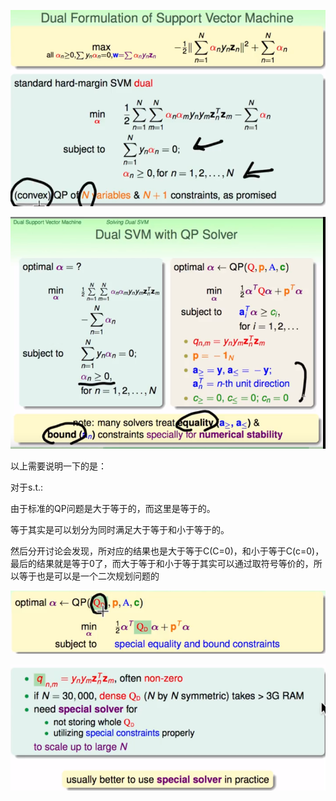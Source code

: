 ![](img/0830.png)

![](img/0831.png)

以上需要说明一下的是：

对于s.t.:

由于标准的QP问题是大于等于的，而这里是等于的。

等于其实是可以划分为同时满足大于等于和小于等于的。

然后分开讨论会发现，所对应的结果也是大于等于C(C=0)，和小于等于C(c=0)，最后的结果就是等于0了，而大于等于和小于等于其实可以通过取符号等价的，所以等于也是可以是一个二次规划问题的 

![](img/0832.png)

![](img/0833.png)

